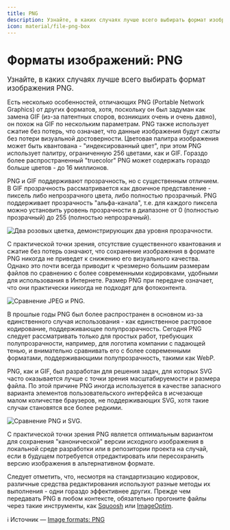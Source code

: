 ```yaml
---
title: PNG
description: Узнайте, в каких случаях лучше всего выбирать формат изображения PNG.
icon: material/file-png-box
---
```


# Форматы изображений: PNG

<big>Узнайте, в каких случаях лучше всего выбирать формат изображения PNG.</big>

Есть несколько особенностей, отличающих PNG (Portable Network Graphics) от других форматов, хотя, поскольку он был задуман как замена GIF (из-за патентных споров, возникших очень и очень давно), он похож на GIF по нескольким параметрам. PNG также использует сжатие без потерь, что означает, что данные изображения будут _сжаты_ без потери визуальной достоверности. Цветовая палитра изображения может быть квантована - "индексированный цвет", при этом PNG использует палитру, ограниченную 256 цветами, как и GIF. Гораздо более распространенный "truecolor" PNG может содержать гораздо больше цветов - до 16 миллионов.

PNG и GIF поддерживают прозрачность, но с существенным отличием. В GIF прозрачность рассматривается как двоичное представление - пиксель либо непрозрачного цвета, либо полностью прозрачный. PNG поддерживает прозрачность "альфа-канала", т.е. для каждого пиксела можно установить уровень прозрачности в диапазоне от 0 (полностью прозрачный) до 255 (полностью непрозрачный).

![Два розовых цветка, демонстрирующих два уровня прозрачности.](png-1.avif)

С практической точки зрения, отсутствие существенного квантования и сжатие без потерь означают, что сохранение изображения в формате PNG никогда не приведет к снижению его визуального качества. Однако это почти всегда приводит к чрезмерно большим размерам файлов по сравнению с более современными кодировками, удобными для использования в Интернете. Размер PNG при передаче означает, что они практически никогда не подходят для фотоконтента.

![Сравнение JPEG и PNG.](png-2.avif)

В прошлые годы PNG был более распространен в основном из-за единственного случая использования - как единственное растровое кодирование, поддерживающее полупрозрачность. Сегодня PNG следует рассматривать только для простых работ, требующих полупрозрачности, например, для логотипа компании с падающей тенью, и внимательно сравнивать его с более современными форматами, поддерживающими полупрозрачность, такими как WebP.

PNG, как и GIF, был разработан для решения задач, для которых SVG часто оказывается лучше с точки зрения масштабируемости и размера файла. По этой причине PNG иногда используется в качестве запасного варианта элементов пользовательского интерфейса в исчезающе малом количестве браузеров, не поддерживающих SVG, хотя такие случаи становятся все более редкими.

![Сравнение PNG и SVG.](png-3.avif)

С практической точки зрения PNG является оптимальным вариантом для сохранения "канонической" версии исходного изображения в локальной среде разработки или в репозитории проекта на случай, если в будущем потребуется отредактировать или пересохранить версию изображения в альтернативном формате.

Следует отметить, что, несмотря на стандартизацию кодировок, различные средства редактирования используют разные методы их выполнения - одни гораздо эффективнее других. Прежде чем передавать PNG в любом контексте, обязательно прогоните файлы через такие инструменты, как [Squoosh](https://squoosh.app/) или [ImageOptim](https://imageoptim.com).

:information_source: Источник &mdash; [Image formats: PNG](https://web.dev/learn/images/png/)
